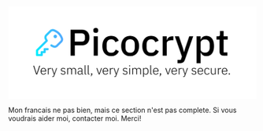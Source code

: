 <p align="center"><img align="center" src="/images/Picocrypt.svg" width="512" alt="Picocrypt"></p>

Mon francais ne pas bien, mais ce section n'est pas complete. Si vous voudrais aider moi, contacter moi. Merci!

